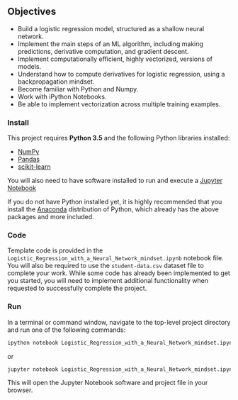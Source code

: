 ## Objectives

- Build a logistic regression model, structured as a shallow neural network.
- Implement the main steps of an ML algorithm, including making predictions, derivative computation, and gradient descent.
- Implement computationally efficient, highly vectorized, versions of models.
- Understand how to compute derivatives for logistic regression, using a backpropagation mindset.
- Become familiar with Python and Numpy.
- Work with iPython Notebooks.
- Be able to implement vectorization across multiple training examples.

### Install

This project requires **Python 3.5** and the following Python libraries installed:

- [NumPy](http://www.numpy.org/)
- [Pandas](http://pandas.pydata.org)
- [scikit-learn](http://scikit-learn.org/stable/)

You will also need to have software installed to run and execute a [Jupyter Notebook](http://ipython.org/notebook.html)

If you do not have Python installed yet, it is highly recommended that you install the [Anaconda](http://continuum.io/downloads) distribution of Python, which already has the above packages and more included.

### Code

Template code is provided in the `Logistic_Regression_with_a_Neural_Network_mindset.ipynb` notebook file. You will also be required to use the `student-data.csv` dataset file to complete your work. While some code has already been implemented to get you started, you will need to implement additional functionality when requested to successfully complete the project.

### Run

In a terminal or command window, navigate to the top-level project directory and run one of the following commands:

```bash
ipython notebook Logistic_Regression_with_a_Neural_Network_mindset.ipynb
```  
or
```bash
jupyter notebook Logistic_Regression_with_a_Neural_Network_mindset.ipynb
```

This will open the Jupyter Notebook software and project file in your browser.
